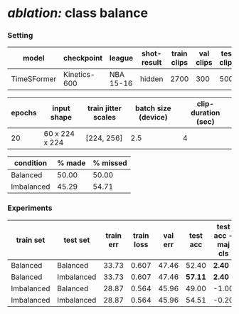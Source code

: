 # ***ablation:*** class balance

### **Setting**

| model | checkpoint | league | shot-result| train clips | val clips | test clips  
| --- | --- | --- | --- | --- | --- | --- | 
TimeSFormer | Kinetics-600 | NBA 15-16 | hidden | 2700 | 300 | 500 |

| epochs | input shape | train jitter scales | batch size (device) | clip-duration (sec) |
| --- | --- | --- | --- | --- |
|20 | 60 x 224 x 224 | [224, 256] | 2.5 | 4

| condition | % made | % missed |
| --- | --- | --- |
| Balanced | 50.00 | 50.00 |
| Imbalanced | 45.29 | 54.71 |

### **Experiments**

| train set | test set | train err | train loss | val err | test acc | test acc - maj cls|
| --- | --- | --- | :---: | --- | --- |  --- |
| Balanced | Balanced |  33.73 | 0.607 | 47.46 | 52.40 | **2.40** | 
| Balanced | Imbalanced | 33.73 | 0.607 | 47.46 | **57.11** | **2.40** |
| Imbalanced | Balanced | 28.87 | 0.564 | 45.96 | 49.00 | -1.00 |
| Imbalanced | Imbalanced | 28.87 | 0.564 | 45.96 | 54.51 | -0.20 |